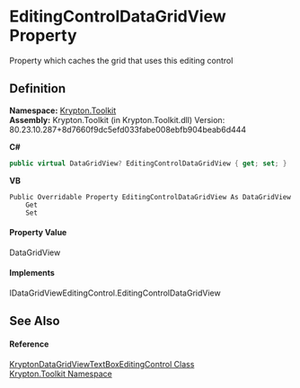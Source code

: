 # EditingControlDataGridView Property


Property which caches the grid that uses this editing control



## Definition
**Namespace:** <a href="79d2eac2-21f4-54ff-7552-b20c33c30600.md">Krypton.Toolkit</a>  
**Assembly:** Krypton.Toolkit (in Krypton.Toolkit.dll) Version: 80.23.10.287+8d7660f9dc5efd033fabe008ebfb904beab6d444

**C#**
``` C#
public virtual DataGridView? EditingControlDataGridView { get; set; }
```
**VB**
``` VB
Public Overridable Property EditingControlDataGridView As DataGridView
	Get
	Set
```



#### Property Value
DataGridView

#### Implements
IDataGridViewEditingControl.EditingControlDataGridView  


## See Also


#### Reference
<a href="b52edfb1-6166-b6b9-0dab-b55d9563072f.md">KryptonDataGridViewTextBoxEditingControl Class</a>  
<a href="79d2eac2-21f4-54ff-7552-b20c33c30600.md">Krypton.Toolkit Namespace</a>  
